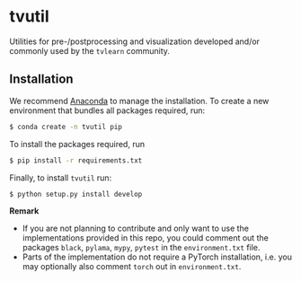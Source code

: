 # tvutil

Utilities for pre-/postprocessing and visualization developed and/or commonly used by the `tvlearn` community.


## Installation

We recommend [Anaconda](https://www.anaconda.com/) to manage the installation. To create a new environment that bundles all packages required, run:

```bash
$ conda create -n tvutil pip
```

To install the packages required, run

```bash
$ pip install -r requirements.txt
```

Finally, to install `tvutil` run:

```bash
$ python setup.py install develop
```


__Remark__
*  If you are not planning to contribute and only want to use the implementations provided in this repo, you could comment out the packages `black`, `pylama`, `mypy`, `pytest` in the `environment.txt` file.
*  Parts of the implementation do not require a PyTorch installation, i.e. you may optionally also comment `torch` out in `environment.txt`.
